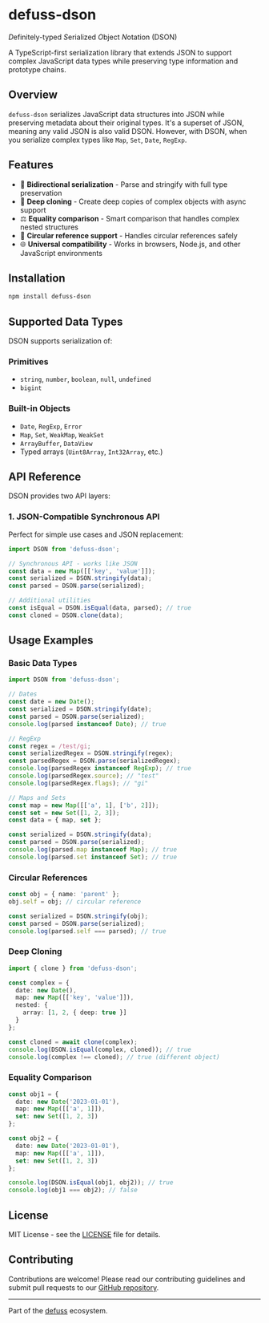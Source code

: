 # defuss-dson

*D*efinitely-typed *S*erialized *O*bject *N*otation (DSON)

A TypeScript-first serialization library that extends JSON to support complex JavaScript data types while preserving type information and prototype chains.

## Overview

`defuss-dson` serializes JavaScript data structures into JSON while preserving metadata about their original types. It's a superset of JSON, meaning any valid JSON is also valid DSON. However, with DSON, when you serialize complex types like `Map`, `Set`, `Date`, `RegExp`.

## Features

- 🔄 **Bidirectional serialization** - Parse and stringify with full type preservation
- 🧬 **Deep cloning** - Create deep copies of complex objects with async support
- ⚖️ **Equality comparison** - Smart comparison that handles complex nested structures
- 🔗 **Circular reference support** - Handles circular references safely
- 🌐 **Universal compatibility** - Works in browsers, Node.js, and other JavaScript environments

## Installation

```bash
npm install defuss-dson
```

## Supported Data Types

DSON supports serialization of:

### Primitives
- `string`, `number`, `boolean`, `null`, `undefined`
- `bigint`

### Built-in Objects
- `Date`, `RegExp`, `Error`
- `Map`, `Set`, `WeakMap`, `WeakSet`
- `ArrayBuffer`, `DataView`
- Typed arrays (`Uint8Array`, `Int32Array`, etc.)

## API Reference

DSON provides two API layers:

### 1. JSON-Compatible Synchronous API

Perfect for simple use cases and JSON replacement:

```typescript
import DSON from 'defuss-dson';

// Synchronous API - works like JSON
const data = new Map([['key', 'value']]);
const serialized = DSON.stringify(data);
const parsed = DSON.parse(serialized);

// Additional utilities
const isEqual = DSON.isEqual(data, parsed); // true
const cloned = DSON.clone(data);
```

## Usage Examples

### Basic Data Types

```typescript
import DSON from 'defuss-dson';

// Dates
const date = new Date();
const serialized = DSON.stringify(date);
const parsed = DSON.parse(serialized);
console.log(parsed instanceof Date); // true

// RegExp
const regex = /test/gi;
const serializedRegex = DSON.stringify(regex);
const parsedRegex = DSON.parse(serializedRegex);
console.log(parsedRegex instanceof RegExp); // true
console.log(parsedRegex.source); // "test"
console.log(parsedRegex.flags); // "gi"

// Maps and Sets
const map = new Map([['a', 1], ['b', 2]]);
const set = new Set([1, 2, 3]);
const data = { map, set };

const serialized = DSON.stringify(data);
const parsed = DSON.parse(serialized);
console.log(parsed.map instanceof Map); // true
console.log(parsed.set instanceof Set); // true
```

### Circular References

```typescript
const obj = { name: 'parent' };
obj.self = obj; // circular reference

const serialized = DSON.stringify(obj);
const parsed = DSON.parse(serialized);
console.log(parsed.self === parsed); // true
```

### Deep Cloning

```typescript
import { clone } from 'defuss-dson';

const complex = {
  date: new Date(),
  map: new Map([['key', 'value']]),
  nested: {
    array: [1, 2, { deep: true }]
  }
};

const cloned = await clone(complex);
console.log(DSON.isEqual(complex, cloned)); // true
console.log(complex !== cloned); // true (different object)
```

### Equality Comparison

```typescript
const obj1 = {
  date: new Date('2023-01-01'),
  map: new Map([['a', 1]]),
  set: new Set([1, 2, 3])
};

const obj2 = {
  date: new Date('2023-01-01'),
  map: new Map([['a', 1]]),
  set: new Set([1, 2, 3])
};

console.log(DSON.isEqual(obj1, obj2)); // true
console.log(obj1 === obj2); // false
```

## License

MIT License - see the [LICENSE](LICENSE) file for details.

## Contributing

Contributions are welcome! Please read our contributing guidelines and submit pull requests to our [GitHub repository](https://github.com/kyr0/defuss).

---

Part of the [defuss](https://github.com/kyr0/defuss) ecosystem.
